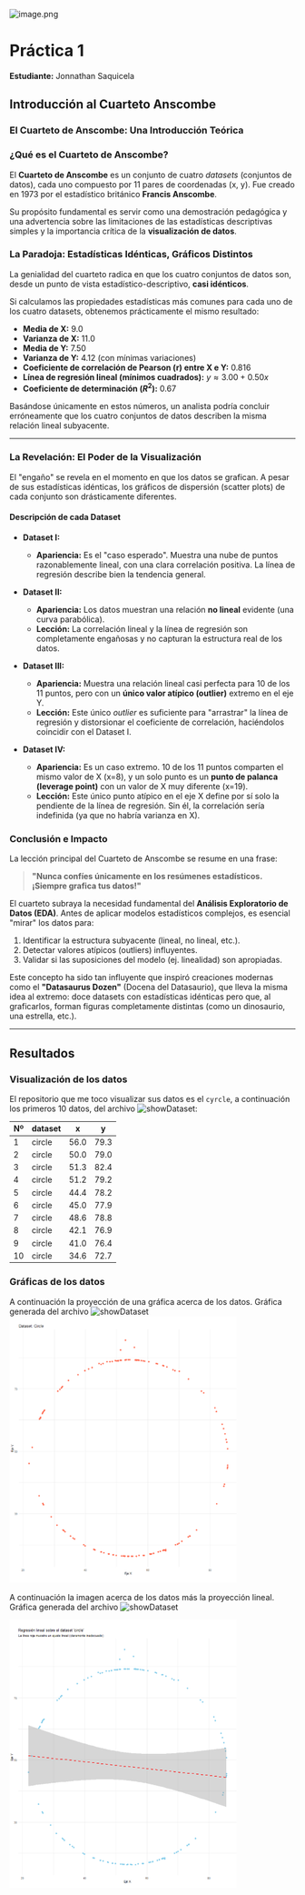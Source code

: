 ![image.png](https://upload.wikimedia.org/wikipedia/commons/b/b0/Logo_Universidad_Polit%C3%A9cnica_Salesiana_del_Ecuador.png)
# Práctica 1

 **Estudiante:** Jonnathan Saquicela


## Introducción al Cuarteto Anscombe
### El Cuarteto de Anscombe: Una Introducción Teórica

### ¿Qué es el Cuarteto de Anscombe?

El **Cuarteto de Anscombe** es un conjunto de cuatro *datasets* (conjuntos de datos), cada uno compuesto por 11 pares de coordenadas (x, y). Fue creado en 1973 por el estadístico británico **Francis Anscombe**.

Su propósito fundamental es servir como una demostración pedagógica y una advertencia sobre las limitaciones de las estadísticas descriptivas simples y la importancia crítica de la **visualización de datos**.


### La Paradoja: Estadísticas Idénticas, Gráficos Distintos

La genialidad del cuarteto radica en que los cuatro conjuntos de datos son, desde un punto de vista estadístico-descriptivo, **casi idénticos**.

Si calculamos las propiedades estadísticas más comunes para cada uno de los cuatro datasets, obtenemos prácticamente el mismo resultado:

* **Media de X:** 9.0
* **Varianza de X:** 11.0
* **Media de Y:** 7.50
* **Varianza de Y:** 4.12 (con mínimas variaciones)
* **Coeficiente de correlación de Pearson (r) entre X e Y:** 0.816
* **Línea de regresión lineal (mínimos cuadrados):** $y \approx 3.00 + 0.50x$
* **Coeficiente de determinación ($R^2$):** 0.67

Basándose únicamente en estos números, un analista podría concluir erróneamente que los cuatro conjuntos de datos describen la misma relación lineal subyacente.

---

### La Revelación: El Poder de la Visualización

El "engaño" se revela en el momento en que los datos se grafican. A pesar de sus estadísticas idénticas, los gráficos de dispersión (scatter plots) de cada conjunto son drásticamente diferentes.



#### Descripción de cada Dataset

* **Dataset I:**
    * **Apariencia:** Es el "caso esperado". Muestra una nube de puntos razonablemente lineal, con una clara correlación positiva. La línea de regresión describe bien la tendencia general.

* **Dataset II:**
    * **Apariencia:** Los datos muestran una relación **no lineal** evidente (una curva parabólica).
    * **Lección:** La correlación lineal y la línea de regresión son completamente engañosas y no capturan la estructura real de los datos.

* **Dataset III:**
    * **Apariencia:** Muestra una relación lineal casi perfecta para 10 de los 11 puntos, pero con un **único valor atípico (outlier)** extremo en el eje Y.
    * **Lección:** Este único *outlier* es suficiente para "arrastrar" la línea de regresión y distorsionar el coeficiente de correlación, haciéndolos coincidir con el Dataset I.

* **Dataset IV:**
    * **Apariencia:** Es un caso extremo. 10 de los 11 puntos comparten el mismo valor de X (x=8), y un solo punto es un **punto de palanca (leverage point)** con un valor de X muy diferente (x=19).
    * **Lección:** Este único punto atípico en el eje X define por sí solo la pendiente de la línea de regresión. Sin él, la correlación sería indefinida (ya que no habría varianza en X).


### Conclusión e Impacto

La lección principal del Cuarteto de Anscombe se resume en una frase:

> **"Nunca confíes únicamente en los resúmenes estadísticos. ¡Siempre grafica tus datos!"**

El cuarteto subraya la necesidad fundamental del **Análisis Exploratorio de Datos (EDA)**. Antes de aplicar modelos estadísticos complejos, es esencial "mirar" los datos para:

1.  Identificar la estructura subyacente (lineal, no lineal, etc.).
2.  Detectar valores atípicos (outliers) influyentes.
3.  Validar si las suposiciones del modelo (ej. linealidad) son apropiadas.

Este concepto ha sido tan influyente que inspiró creaciones modernas como el **"Datasaurus Dozen"** (Docena del Datasaurio), que lleva la misma idea al extremo: doce datasets con estadísticas idénticas pero que, al graficarlos, forman figuras completamente distintas (como un dinosaurio, una estrella, etc.).


----
## Resultados 

### Visualización de los datos
El repositorio que me toco visualizar sus datos es el ``cyrcle``, a continuación los primeros 10 datos, del archivo ![showDataset](src/showDataset.r):

| Nº | dataset |   x   |   y   |
|----|----------|-------|-------|
| 1  | circle   | 56.0  | 79.3  |
| 2  | circle   | 50.0  | 79.0  |
| 3  | circle   | 51.3  | 82.4  |
| 4  | circle   | 51.2  | 79.2  |
| 5  | circle   | 44.4  | 78.2  |
| 6  | circle   | 45.0  | 77.9  |
| 7  | circle   | 48.6  | 78.8  |
| 8  | circle   | 42.1  | 76.9  |
| 9  | circle   | 41.0  | 76.4  |
| 10 | circle   | 34.6  | 72.7  |


### Gráficas de los datos

A continuación la proyección de una gráfica acerca de los datos. Gráfica generada del archivo ![showDataset](src/showDataset.r)
<img src="assets/img/CyrcleGrafic.png" alt="imagen" width="400">

A continuación la imagen acerca de los datos más la proyección lineal. Gráfica generada del archivo ![showDataset](src/showGrafics.r)

<img src="assets/img/LinealRegresion.png" alt="imagen" width="400">
